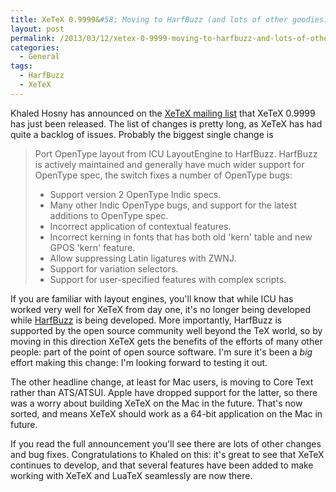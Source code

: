 ```yaml
---
title: XeTeX 0.9999&#58; Moving to HarfBuzz (and lots of other goodies)
layout: post
permalink: /2013/03/12/xetex-0-9999-moving-to-harfbuzz-and-lots-of-other-goodies/
categories:
  - General
tags:
  - HarfBuzz
  - XeTeX
---
```

Khaled Hosny has announced on the [XeTeX mailing list](https://tug.org/mailman/listinfo/xetex) that XeTeX 0.9999 has just been released. The list of changes is pretty long, as XeTeX has had quite a backlog of issues. Probably the biggest single change is

>  Port OpenType layout from ICU LayoutEngine to HarfBuzz. HarfBuzz is actively maintained and generally have much wider support for
> OpenType spec, the switch fixes a number of OpenType bugs:
>  
> - Support version 2 OpenType Indic specs.
> - Many other Indic OpenType bugs, and support for the latest additions to OpenType spec.
> - Incorrect application of contextual features.
> - Incorrect kerning in fonts that has both old 'kern' table and new GPOS 'kern' feature.
> - Allow suppressing Latin ligatures with ZWNJ.
> - Support for variation selectors.
> - Support for user-specified features with complex scripts.

If you are familiar with layout engines, you'll know that while ICU has worked very well for XeTeX from day one, it's no longer being developed while [HarfBuzz](http://www.freedesktop.org/wiki/Software/HarfBuzz) is being developed. More importantly, HarfBuzz is supported by the open source community well beyond the TeX world, so by moving in this direction XeTeX gets the benefits of the efforts of many other people: part of the point of open source software. I'm sure it's been a _big_ effort making this change: I'm looking forward to testing it out.

The other headline change, at least for Mac users, is moving to Core Text rather than ATS/ATSUI. Apple have dropped support for the latter, so there was a worry about building XeTeX on the Mac in the future. That's now sorted, and means XeTeX should work as a 64-bit application on the Mac in future.

If you read the full announcement you'll see there are lots of other changes and bug fixes. Congratulations to Khaled on this: it's great to see that XeTeX continues to develop, and that several features have been added to make working with XeTeX and LuaTeX seamlessly are now there.

